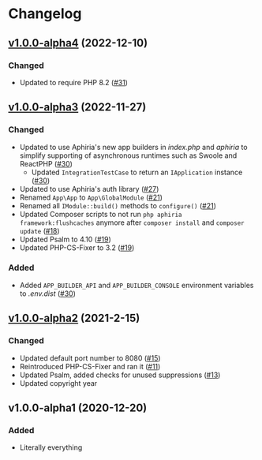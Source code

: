 # Changelog

## [v1.0.0-alpha4](https://github.com/aphiria/app/compare/v1.0.0-alpha3...v1.0.0-alpha4) (2022-12-10)

### Changed

- Updated to require PHP 8.2 ([#31](https://github.com/aphiria/app/pull/31))

## [v1.0.0-alpha3](https://github.com/aphiria/app/compare/v1.0.0-alpha2...v1.0.0-alpha3) (2022-11-27)

### Changed

- Updated to use Aphiria's new app builders in _index.php_ and _aphiria_ to simplify supporting of asynchronous runtimes such as Swoole and ReactPHP ([#30](https://github.com/aphiria/app/pull/30))
  - Updated `IntegrationTestCase` to return an `IApplication` instance ([#30](https://github.com/aphiria/app/pull/30))
- Updated to use Aphiria's auth library ([#27](https://github.com/aphiria/app/pull/27))
- Renamed `App\App` to `App\GlobalModule` ([#21](https://github.com/aphiria/app/pull/21))
- Renamed all `IModule::build()` methods to `configure()` ([#21](https://github.com/aphiria/app/pull/21))
- Updated Composer scripts to not run `php aphiria framework:flushcaches` anymore after `composer install` and `composer update` ([#18](https://github.com/aphiria/app/pull/18))
- Updated Psalm to 4.10 ([#19](https://github.com/aphiria/app/pull/19))
- Updated PHP-CS-Fixer to 3.2 ([#19](https://github.com/aphiria/app/pull/19))

### Added

- Added `APP_BUILDER_API` and `APP_BUILDER_CONSOLE` environment variables to _.env.dist_ ([#30](https://github.com/aphiria/app/pull/30))

## [v1.0.0-alpha2](https://github.com/aphiria/app/compare/v1.0.0-alpha1...v1.0.0-alpha2) (2021-2-15)

### Changed

- Updated default port number to 8080 ([#15](https://github.com/aphiria/app/pull/15))
- Reintroduced PHP-CS-Fixer and ran it ([#11](https://github.com/aphiria/app/pull/11))
- Updated Psalm, added checks for unused suppressions ([#13](https://github.com/aphiria/app/pull/13))
- Updated copyright year

## v1.0.0-alpha1 (2020-12-20)

### Added

- Literally everything
